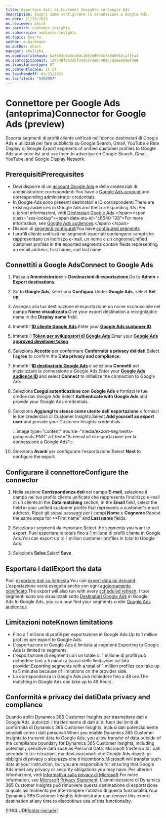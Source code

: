 ```yaml
---
title: Esportare dati di Customer Insights in Google Ads
description: Scopri come configurare la connessione a Google Ads.
ms.date: 11/18/2020
ms.reviewer: philk
ms.service: customer-insights
ms.subservice: audience-insights
ms.topic: how-to
author: m-hartmann
ms.author: mhart
manager: shellyha
ms.openlocfilehash: ba7c82e643ea0dc1897e0954e78646932cafffa3
ms.sourcegitcommit: 139548f8a2d0f24d54c4a6c404a743eeeb8ef8e0
ms.translationtype: HT
ms.contentlocale: it-IT
ms.lasthandoff: 02/15/2021
ms.locfileid: "5268967"
---
```

# <a name="connector-for-google-ads-preview"></a><span data-ttu-id="c8540-103">Connettore per Google Ads (anteprima)</span><span class="sxs-lookup"><span data-stu-id="c8540-103">Connector for Google Ads (preview)</span></span>

<span data-ttu-id="c8540-104">Esporta segmenti di profili cliente unificati nell'elenco destinatari di Google Ads e utilizzali per fare pubblicità su Google Search, Gmail, YouTube e Rete Display di Google.</span><span class="sxs-lookup"><span data-stu-id="c8540-104">Export segments of unified customer profiles to Google Ads audience list and use them to advertise on Google Search, Gmail, YouTube, and Google Display Network.</span></span> 

## <a name="prerequisites"></a><span data-ttu-id="c8540-105">Prerequisiti</span><span class="sxs-lookup"><span data-stu-id="c8540-105">Prerequisites</span></span>

-   <span data-ttu-id="c8540-106">Devi disporre di un [account Google Ads](https://ads.google.com/) e delle credenziali di amministratore corrispondenti.</span><span class="sxs-lookup"><span data-stu-id="c8540-106">You have a [Google Ads account](https://ads.google.com/) and corresponding administrator credentials.</span></span>
-   <span data-ttu-id="c8540-107">In Google Ads sono presenti destinatari e ID corrispondenti.</span><span class="sxs-lookup"><span data-stu-id="c8540-107">There are existing audiences in Google Ads and the corresponding IDs.</span></span> <span data-ttu-id="c8540-108">Per ulteriori informazioni, vedi [Destinatari Google Ads](https://support.google.com/google-ads/answer/7558048?hl=en#:~:text=Audience%20lists%20is%20a%20section,Display%20Network%20through%20remarketing%20campaigns.).</span><span class="sxs-lookup"><span data-stu-id="c8540-108">For more information, see [Google Ads audiences](https://support.google.com/google-ads/answer/7558048?hl=en#:~:text=Audience%20lists%20is%20a%20section,Display%20Network%20through%20remarketing%20campaigns.).</span></span>
-   <span data-ttu-id="c8540-109">Disponi di [segmenti configurati](segments.md)</span><span class="sxs-lookup"><span data-stu-id="c8540-109">You have [configured segments](segments.md)</span></span>
-   <span data-ttu-id="c8540-110">I profili cliente unificati nei segmenti esportati contengono campi che rappresentano un indirizzo e-mail, un nome e un cognome</span><span class="sxs-lookup"><span data-stu-id="c8540-110">Unified customer profiles in the exported segments contain fields representing an email address, first name, and last name</span></span>

## <a name="connect-to-google-ads"></a><span data-ttu-id="c8540-111">Connettiti a Google Ads</span><span class="sxs-lookup"><span data-stu-id="c8540-111">Connect to Google Ads</span></span>

1. <span data-ttu-id="c8540-112">Passa a **Amministratore** > **Destinazioni di esportazione**.</span><span class="sxs-lookup"><span data-stu-id="c8540-112">Go to **Admin** > **Export destinations**.</span></span>

1. <span data-ttu-id="c8540-113">Sotto **Google Ads**, seleziona **Configura**.</span><span class="sxs-lookup"><span data-stu-id="c8540-113">Under **Google Ads**, select **Set up**.</span></span>

1. <span data-ttu-id="c8540-114">Assegna alla tua destinazione di esportazione un nome riconoscibile nel campo **Nome visualizzato**.</span><span class="sxs-lookup"><span data-stu-id="c8540-114">Give your export destination a recognizable name in the **Display name** field.</span></span>

1. <span data-ttu-id="c8540-115">Immetti l'**[ID cliente Google Ads](https://support.google.com/google-ads/answer/1704344)**.</span><span class="sxs-lookup"><span data-stu-id="c8540-115">Enter your **[Google Ads customer ID](https://support.google.com/google-ads/answer/1704344)**.</span></span>

1. <span data-ttu-id="c8540-116">Immetti il **[Token per sviluppatori di Google Ads](https://developers.google.com/google-ads/api/docs/first-call/dev-token)**.</span><span class="sxs-lookup"><span data-stu-id="c8540-116">Enter your **[Google Ads approved developer token](https://developers.google.com/google-ads/api/docs/first-call/dev-token)**.</span></span>

1. <span data-ttu-id="c8540-117">Seleziona **Accetto** per confermare **Conformità e privacy dei dati**.</span><span class="sxs-lookup"><span data-stu-id="c8540-117">Select **I agree** to confirm the **Data privacy and compliance**.</span></span>

1. <span data-ttu-id="c8540-118">Immetti l'**[ID destinatario Google Ads](https://support.google.com/google-ads/answer/7558048?hl=en#:~:text=Audience%20lists%20is%20a%20section,Display%20Network%20through%20remarketing%20campaigns.)** e seleziona **Connetti** per inizializzare la connessione a Google Ads.</span><span class="sxs-lookup"><span data-stu-id="c8540-118">Enter your **[Google Ads audience ID](https://support.google.com/google-ads/answer/7558048?hl=en#:~:text=Audience%20lists%20is%20a%20section,Display%20Network%20through%20remarketing%20campaigns.)** and select **Connect** to initialize the connection to Google Ads.</span></span>

1. <span data-ttu-id="c8540-119">Seleziona **Esegui autenticazione con Google Ads** e fornisci le tue credenziali Google Ads.</span><span class="sxs-lookup"><span data-stu-id="c8540-119">Select **Authenticate with Google Ads** and provide your Google Ads credentials.</span></span>

1. <span data-ttu-id="c8540-120">Seleziona **Aggiungi te stesso come utente dell'esportazione** e fornisci le tue credenziali di Customer Insights.</span><span class="sxs-lookup"><span data-stu-id="c8540-120">Select **Add yourself as export user** and provide your Customer Insights credentials.</span></span>

   :::image type="content" source="media/export-segments-googleads.PNG" alt-text="Screenshot di esportazione per la connessione a Google Ads":::

1. <span data-ttu-id="c8540-122">Seleziona **Avanti** per configurare l'esportazione.</span><span class="sxs-lookup"><span data-stu-id="c8540-122">Select **Next** to configure the export.</span></span>

## <a name="configure-the-connector"></a><span data-ttu-id="c8540-123">Configurare il connettore</span><span class="sxs-lookup"><span data-stu-id="c8540-123">Configure the connector</span></span>

1. <span data-ttu-id="c8540-124">Nella sezione **Corrispondenza dati** nel campo **E-mail**, seleziona il campo nel tuo profilo cliente unificato che rappresenta l'indirizzo e-mail di un cliente.</span><span class="sxs-lookup"><span data-stu-id="c8540-124">In the **Data matching** section, in the **Email** field, select the field in your unified customer profile that represents a customer's email address.</span></span> <span data-ttu-id="c8540-125">Ripeti gli stessi passaggi per i campi **Nome** e **Cognome**.</span><span class="sxs-lookup"><span data-stu-id="c8540-125">Repeat the same steps for \*\*First name" and **Last name** fields.</span></span>

1. <span data-ttu-id="c8540-126">Seleziona i segmenti da esportare.</span><span class="sxs-lookup"><span data-stu-id="c8540-126">Select the segments you want to export.</span></span> <span data-ttu-id="c8540-127">Puoi esportare in totale fino a 1 milione di profili cliente in Google Ads.</span><span class="sxs-lookup"><span data-stu-id="c8540-127">You can export up to 1 million customer profiles in total to Google Ads.</span></span>

1. <span data-ttu-id="c8540-128">Seleziona **Salva**.</span><span class="sxs-lookup"><span data-stu-id="c8540-128">Select **Save**.</span></span>

## <a name="export-the-data"></a><span data-ttu-id="c8540-129">Esportare i dati</span><span class="sxs-lookup"><span data-stu-id="c8540-129">Export the data</span></span>

<span data-ttu-id="c8540-130">Puoi [esportare dati su richiesta](export-destinations.md).</span><span class="sxs-lookup"><span data-stu-id="c8540-130">You can [export data on demand](export-destinations.md).</span></span> <span data-ttu-id="c8540-131">L'esportazione verrà eseguita anche con ogni [aggiornamento pianificato](system.md#schedule-tab).</span><span class="sxs-lookup"><span data-stu-id="c8540-131">The export will also run with every [scheduled refresh](system.md#schedule-tab).</span></span> <span data-ttu-id="c8540-132">I tuoi segmenti sono ora visualizzati sotto [Destinatari Google Ads](https://support.google.com/google-ads/answer/7558048?hl=en/) in Google Ads.</span><span class="sxs-lookup"><span data-stu-id="c8540-132">In Google Ads, you can now find your segments under [Google Ads audiences](https://support.google.com/google-ads/answer/7558048?hl=en/).</span></span>

## <a name="known-limitations"></a><span data-ttu-id="c8540-133">Limitazioni note</span><span class="sxs-lookup"><span data-stu-id="c8540-133">Known limitations</span></span>

- <span data-ttu-id="c8540-134">Fino a 1 milione di profili per esportazione in Google Ads.</span><span class="sxs-lookup"><span data-stu-id="c8540-134">Up to 1 million profiles per export to Google Ads.</span></span>
- <span data-ttu-id="c8540-135">L'esportazione in Google Ads è limitata ai segmenti.</span><span class="sxs-lookup"><span data-stu-id="c8540-135">Exporting to Google Ads is limited to segments.</span></span>
- <span data-ttu-id="c8540-136">L'esportazione di segmenti con un totale di 1 milione di profili può richiedere fino a 5 minuti a causa delle limitazioni sul lato provider.</span><span class="sxs-lookup"><span data-stu-id="c8540-136">Exporting segments with a total of 1 million profiles can take up to 5 minutes because of limitations on the provider side.</span></span> 
- <span data-ttu-id="c8540-137">La corrispondenza in Google Ads può richiedere fino a 48 ore.</span><span class="sxs-lookup"><span data-stu-id="c8540-137">The matching in Google Ads can take up to 48 hours.</span></span>

## <a name="data-privacy-and-compliance"></a><span data-ttu-id="c8540-138">Conformità e privacy dei dati</span><span class="sxs-lookup"><span data-stu-id="c8540-138">Data privacy and compliance</span></span>

<span data-ttu-id="c8540-139">Quando abiliti Dynamics 365 Customer Insights per trasmettere dati a Google Ads, autorizzi il trasferimento di dati al di fuori dei limiti di conformità di Dynamics 365 Customer Insights, inclusi dati potenzialmente sensibili come i dati personali.</span><span class="sxs-lookup"><span data-stu-id="c8540-139">When you enable Dynamics 365 Customer Insights to transmit data to Google Ads, you allow transfer of data outside of the compliance boundary for Dynamics 365 Customer Insights, including potentially sensitive data such as Personal Data.</span></span> <span data-ttu-id="c8540-140">Microsoft trasferirà tali dati secondo le tue istruzioni, ma devi assicurarti che Google Ads rispetti gli obblighi di privacy o sicurezza che ti incombono.</span><span class="sxs-lookup"><span data-stu-id="c8540-140">Microsoft will transfer such data at your instruction, but you are responsible for ensuring that Google Ads meet any privacy or security obligations you may have.</span></span> <span data-ttu-id="c8540-141">Per ulteriori informazioni, vedi [Informativa sulla privacy di Microsoft](https://go.microsoft.com/fwlink/?linkid=396732).</span><span class="sxs-lookup"><span data-stu-id="c8540-141">For more information, see [Microsoft Privacy Statement](https://go.microsoft.com/fwlink/?linkid=396732).</span></span>
<span data-ttu-id="c8540-142">L'amministratore di Dynamics 365 Customer Insights può rimuovere questa destinazione di esportazione in qualsiasi momento per interrompere l'utilizzo di questa funzionalità.</span><span class="sxs-lookup"><span data-stu-id="c8540-142">Your Dynamics 365 Customer Insights Administrator can remove this export destination at any time to discontinue use of this functionality.</span></span>


[!INCLUDE[footer-include](../includes/footer-banner.md)]